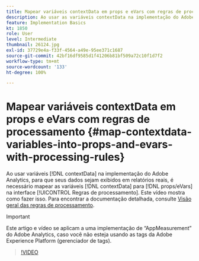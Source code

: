 ```yaml
---
title: Mapear variáveis contextData em props e eVars com regras de processamento
description: Ao usar as variáveis contextData na implementação do Adobe Analytics, para que seus dados sejam exibidos em relatórios reais, é necessário mapear as variáveis contextData para props/eVars na interface das Regras de processamento. Este vídeo mostra como fazer isso.
feature: Implementation Basics
kt: 1850
role: User
level: Intermediate
thumbnail: 26124.jpg
exl-id: 37729e4a-f33f-4564-a49e-95ee371c1687
source-git-commit: 42bf16df9585d1f41206b81bf509a72c10f1d7f2
workflow-type: tm+mt
source-wordcount: '133'
ht-degree: 100%

---
```


# Mapear variáveis contextData em props e eVars com regras de processamento {#map-contextdata-variables-into-props-and-evars-with-processing-rules}

Ao usar variáveis [!DNL contextData] na implementação do Adobe Analytics, para que seus dados sejam exibidos em relatórios reais, é necessário mapear as variáveis [!DNL contextData] para [!DNL props/eVars] na interface [!UICONTROL Regras de processamento]. Este vídeo mostra como fazer isso. Para encontrar a documentação detalhada, consulte [Visão geral das regras de processamento](https://experienceleague.adobe.com/docs/analytics/admin/admin-tools/manage-report-suites/edit-report-suite/report-suite-general/c-processing-rules/processing-rules.html?lang=pt-BR).

>[!IMPORTANT]
>
>Este artigo e vídeo se aplicam a uma implementação de “AppMeasurement” do Adobe Analytics, caso você não esteja usando as tags da Adobe Experience Platform (gerenciador de tags).


>[!VIDEO](https://video.tv.adobe.com/v/26124/?quality=12&learn=on)

